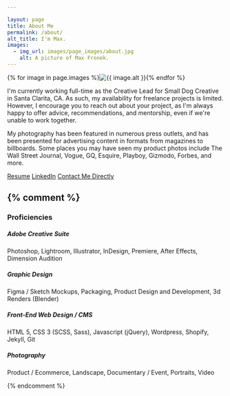 ```yaml
---

layout: page
title: About Me
permalink: /about/
alt_title: I'm Max.
images:
  - img_url: images/page_images/about.jpg
    alt: A picture of Max Fronek.
---
```

{% for image in page.images %}<img class="about-image" src="{{ image.img_url | prepend: site.photourl }}{{ site.img_sizes.small }}" srcset="{{ image.img_url | prepend: site.photourl }}{{ site.img_sizes.small }} 300w, {{ image.img_url | prepend: site.photourl }}{{ site.img_sizes.medium }} 480w, {{ image.img_url | prepend: site.photourl | append: site.img_sizes.grande }} 600w" sizes="80vw" alt="{{ image.alt }}" data-sal="fade" data-sal-delay="250"  data-sal-duration="250" data-sal-easing="ease-in" />{% endfor %}
<!-- <p data-sal="fade" data-sal-delay="450"  data-sal-duration="250" data-sal-easing="ease-in">
I've had a passion for design and photography for as long as I can remember. I love finding new and innovative methods of presenting information, creating behavior changes and addressing market and client challenges creatively. My primary areas of expertise are branding, product and packaging development, and corporate identity. <a href="mailto:mf@maxfronek.com?subject=Design%20Inquiry" target="_blank" title="Email Me for a Quote">Let’s chat about how we can elevate your brand together</a>.</p> -->


I'm currently working full-time as the Creative Lead for Small Dog Creative in Santa Clarita, CA. As such, my availability for freelance projects is limited. However, I encourage you to reach out about your project, as I'm always happy to offer advice, recommendations, and mentorship, even if we're unable to work together.

My photography has been featured in numerous press outlets, and has been presented for advertising content in formats from magazines to billboards. Some places you may have seen my product photos include The Wall Street Journal, Vogue, GQ, Esquire, Playboy, Gizmodo, Forbes, and more.

<div class="contact-me">

<a href="{{ site.photourl }}images/pdfs/MFRONEK-Resume-2020.pdf">Resume</a>
<a href="https://www.linkedin.com/in/maxfronek/" target="_blank">LinkedIn</a>
<a href="mailto:mf@maxfronek.com" target="_blank">Contact Me Directly</a>

</div>



{% comment %}
---

### Proficiencies

##### Adobe Creative Suite
Photoshop, Lightroom, Illustrator, InDesign, Premiere, After Effects, Dimension Audition
##### Graphic Design
Figma / Sketch Mockups, Packaging, Product Design and Development, 3d Renders (Blender)
##### Front-End Web Design / CMS
HTML 5, CSS 3 (SCSS, Sass), Javascript (jQuery), Wordpress, Shopify, Jekyll, Git
##### Photography
Product / Ecommerce, Landscape, Documentary / Event, Portraits, Video

{% endcomment %}